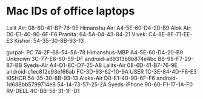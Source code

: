 # Mac IDs of office laptops

Lalit Air: 08-6D-41-B7-76-9E
Himanshu Air: A4-5E-60-D4-20-B9
Alok Air: D0-E1-40-90-6F-F6
Pranita: 64-5A-04-43-84-21
Vivek: C4-8E-8F-71-EE-E3
Kishor: 54-35-30-8B-93-13

gurpal- PC	74-2F-68-54-5A-78
Himanshus-MBP	A4-5E-60-D4-20-B9
Unknown	3C-77-E6-60-59-DF
android-a69313b8b874e4bc	B8-98-F7-29-87-BB
Syeds-Air	A4-D1-8C-D7-25-A8
Lalits-Air	08-6D-41-B7-76-9E
android-c1ec812e93ef66ab	FC-3D-93-62-10-9A
USER	1C-3E-84-4D-F6-E3
KISHOR	54-35-30-8B-93-13
Aloks-Air	D0-E1-40-90-6F-F6
android-1d688bb5799714e8	54-14-73-57-25-2A
Syeds-iPhone	90-60-F1-17-1A-F0
RV-DELL	4C-BB-58-31-1F-D1

